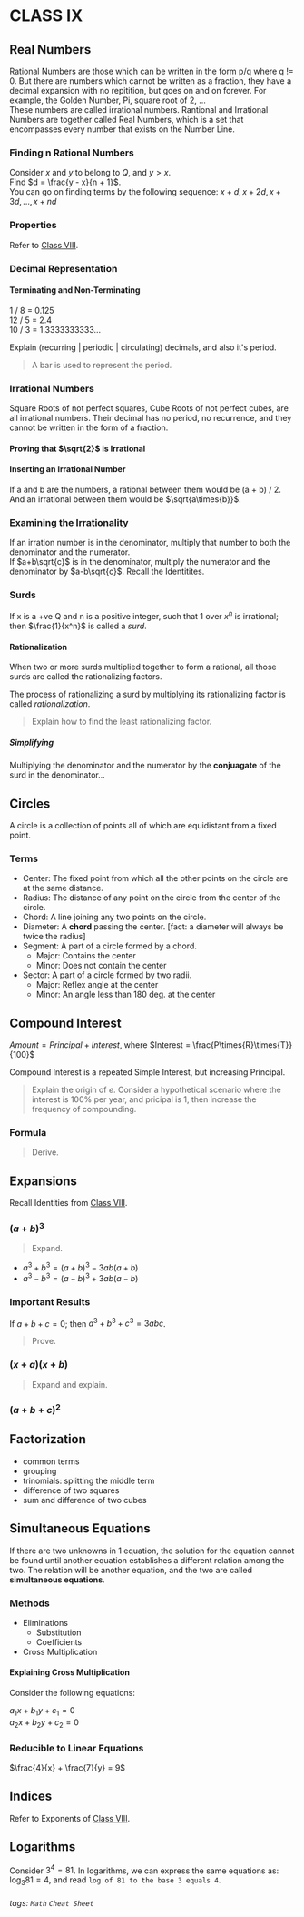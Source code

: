# CLASS IX

<!--
1. [Circles](#circles)
-->
## Real Numbers

Rational Numbers are those which can be written in the form p/q where q != 0.
But there are numbers which cannot be written as a fraction,
they have a decimal expansion with no repitition, but goes on and on forever.
For example, the Golden Number, Pi, square root of 2, ...\
These numbers are called irrational numbers. Rantional and Irrational Numbers
are together called Real Numbers, which is a set that encompasses every number
that exists on the Number Line.

### Finding n Rational Numbers

Consider $x$ and $y$ to belong to $Q$, and $y > x$.\
Find $d = \frac{y - x}{n + 1}$.\
You can go on finding terms by the following sequence: $x+d, x+2d, x+3d, ..., x+nd$

### Properties

Refer to [Class VIII]().

### Decimal Representation

#### Terminating and Non-Terminating

1 / 8 = 0.125\
12 / 5 = 2.4\
10 / 3 = 1.3333333333...

Explain (recurring | periodic | circulating) decimals, and also it's
period.

> A bar is used to represent the period.

### Irrational Numbers

Square Roots of not perfect squares, Cube Roots of not perfect cubes, are all
irrational numbers. Their decimal has no period, no recurrence, and they cannot be
written in the form of a fraction.

#### Proving that $\sqrt{2}$ is Irrational

#### Inserting an Irrational Number

If a and b are the numbers, a rational between them would be (a + b) / 2.\
And an irrational between them would be $\sqrt{a\times{b}}$.

### Examining the Irrationality

If an irration number is in the denominator, multiply that number to both the denominator
and the numerator.\
If $a+b\sqrt{c}$ is in the denominator, multiply the numerator and the denominator by
$a-b\sqrt{c}$. Recall the Identitites.

### Surds

If x is a +ve Q and n is a positive integer, such that 1 over $x^n$ is irrational;
then $\frac{1}{x^n}$ is called a *surd*.

#### Rationalization

When two or more surds multiplied together to form a rational,
all those surds are called the rationalizing factors.

The process of rationalizing a surd by multiplying its rationalizing factor
is called *rationalization*.

> Explain how to find the least rationalizing factor.

##### Simplifying

Multiplying the denominator and the numerator by the **conjuagate** of the surd
in the denominator...

## Circles

A circle is a collection of points all of which are equidistant from a fixed point.

### Terms

* Center: The fixed point from which all the other points on the circle are at the same distance.
* Radius: The distance of any point on the circle from the center of the circle.
* Chord: A line joining any two points on the circle.
* Diameter: A __chord__ passing the center. [fact: a diameter will always be twice the radius]
* Segment: A part of a circle formed by a chord.
    * Major: Contains the center
    * Minor: Does not contain the center
* Sector: A part of a circle formed by two radii.
    * Major: Reflex angle at the center
    * Minor: An angle less than 180 deg. at the center


## Compound Interest

$Amount = Principal + Interest$,
where $Interest = \frac{P\times{R}\times{T}}{100}$

Compound Interest is a repeated Simple Interest, but increasing Principal.

> Explain the origin of $e$. Consider a hypothetical scenario where the interest is 100%
per year, and pricipal is 1, then increase the frequency of compounding.

### Formula

> Derive.

## Expansions

Recall Identities from [Class VIII]().

### $(a + b)^3$

> Expand.

- $a^3 + b^3 = (a + b)^3 - 3ab(a + b)$
- $a^3 - b^3 = (a - b)^3 + 3ab(a - b)$

### Important Results

If $a+b+c=0$; then $a^3+b^3+c^3=3abc$.
> Prove.

### $(x+a)(x+b)$

> Expand and explain.

### $(a + b + c)^2$

## Factorization

- common terms
- grouping
- trinomials: splitting the middle term
- difference of two squares
- sum and difference of two cubes

## Simultaneous Equations

If there are two unknowns in 1 equation, the solution for the equation cannot be found
until another equation establishes a different relation among the two.
The relation will be another equation, and the two are called **simultaneous equations**.

### Methods

- Eliminations
    - Substitution
    - Coefficients
- Cross Multiplication

#### Explaining Cross Multiplication

Consider the following equations:

$a_1x + b_1y + c_1 = 0$\
$a_2x + b_2y + c_2 = 0$

### Reducible to Linear Equations

$\frac{4}{x} + \frac{7}{y} = 9$

## Indices

Refer to Exponents of [Class VIII]().

## Logarithms

Consider $3^4 = 81$. In logarithms, we can express the same equations as:
$\log_3 81 = 4$, and read `log of 81 to the base 3 equals 4`.


















###### tags: `Math` `Cheat Sheet`
